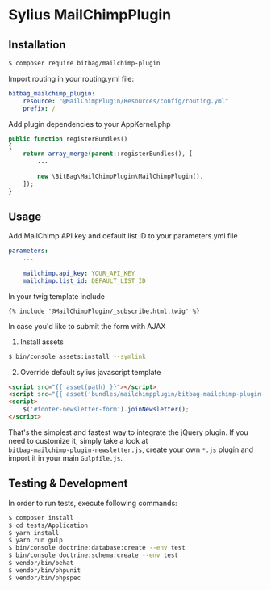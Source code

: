 # Sylius MailChimpPlugin 

## Installation

```bash
$ composer require bitbag/mailchimp-plugin
```

Import routing in your routing.yml file:

```yml
bitbag_mailchimp_plugin:
    resource: "@MailChimpPlugin/Resources/config/routing.yml"
    prefix: /
```
    
Add plugin dependencies to your AppKernel.php

```php
public function registerBundles()
{
    return array_merge(parent::registerBundles(), [
        ...
        
        new \BitBag\MailChimpPlugin\MailChimpPlugin(),
    ]);
}
```

## Usage

Add MailChimp API key and default list ID to your parameters.yml file

```yml
parameters:
    ...
    
    mailchimp.api_key: YOUR_API_KEY
    mailchimp.list_id: DEFAULT_LIST_ID
 ```

In your twig template include 

```twig
{% include '@MailChimpPlugin/_subscribe.html.twig' %}
```

In case you'd like to submit the form with AJAX

1. Install assets  

```bash
$ bin/console assets:install --symlink
```

2. Override default sylius javascript template

```html
<script src="{{ asset(path) }}"></script>
<script src="{{ asset('bundles/mailchimpplugin/bitbag-mailchimp-plugin-newsletter.js') }}"></script>
<script>
    $('#footer-newsletter-form').joinNewsletter();
</script>
```

That's the simplest and fastest way to integrate the jQuery plugin. If you need to customize it, simply take a look at   
`bitbag-mailchimp-plugin-newsletter.js`, create your own `*.js` plugin and import it in your main `Gulpfile.js`.
 
## Testing & Development

In order to run tests, execute following commands:

```bash
$ composer install
$ cd tests/Application
$ yarn install
$ yarn run gulp
$ bin/console doctrine:database:create --env test
$ bin/console doctrine:schema:create --env test
$ vendor/bin/behat
$ vendor/bin/phpunit
$ vendor/bin/phpspec
```